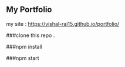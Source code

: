 ## My Portfolio

my site : https://vishal-raj15.github.io/portfolio/


###clone this repo .

###npm install

###npm start

